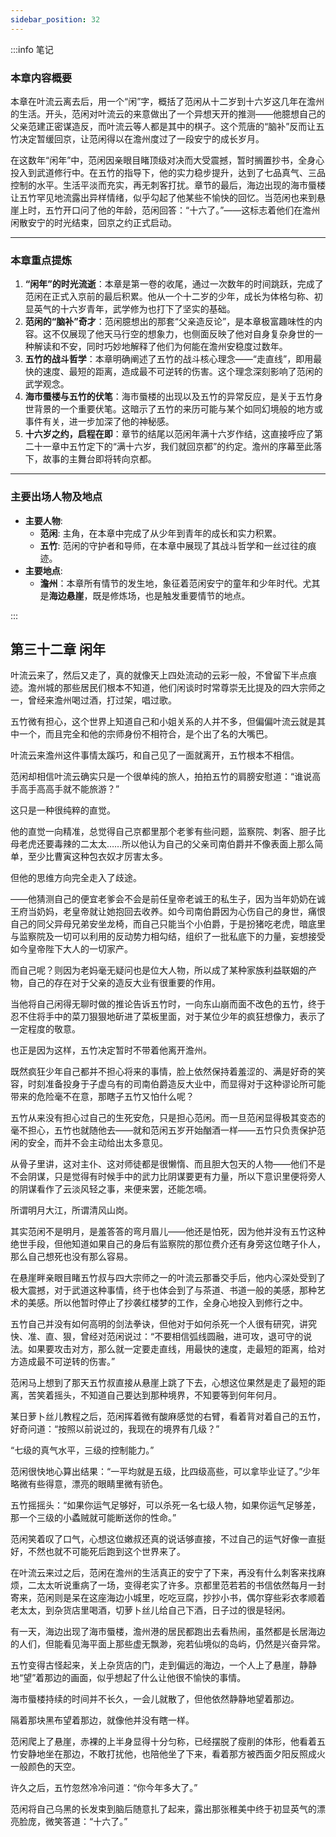 ```yaml
---
sidebar_position: 32
---
```


:::info 笔记

### 本章内容概要

本章在叶流云离去后，用一个“闲”字，概括了范闲从十二岁到十六岁这几年在澹州的生活。开头，范闲对叶流云的来意做出了一个异想天开的推测——他臆想自己的父亲范建正密谋造反，而叶流云等人都是其中的棋子。这个荒唐的“脑补”反而让五竹决定暂缓回京，让范闲得以在澹州度过了一段安宁的成长岁月。

在这数年“闲年”中，范闲因亲眼目睹顶级对决而大受震撼，暂时搁置抄书，全身心投入到武道修行中。在五竹的指导下，他的实力稳步提升，达到了七品真气、三品控制的水平。生活平淡而充实，再无刺客打扰。章节的最后，海边出现的海市蜃楼让五竹罕见地流露出异样情绪，似乎勾起了他某些不愉快的回忆。当范闲也来到悬崖上时，五竹开口问了他的年龄，范闲回答：“十六了。”——这标志着他们在澹州闲散安宁的时光结束，回京之约正式启动。

---

### 本章重点提炼

1.  **“闲年”的时光流逝**：本章是第一卷的收尾，通过一次数年的时间跳跃，完成了范闲在正式入京前的最后积累。他从一个十二岁的少年，成长为体格匀称、初显英气的十六岁青年，武学修为也打下了坚实的基础。
2.  **范闲的“脑补”奇才**：范闲臆想出的那套“父亲造反论”，是本章极富趣味性的内容。这不仅展现了他天马行空的想象力，也侧面反映了他对自身复杂身世的一种解读和不安，同时巧妙地解释了他们为何能在澹州安稳度过数年。
3.  **五竹的战斗哲学**：本章明确阐述了五竹的战斗核心理念——“走直线”，即用最快的速度、最短的距离，造成最不可逆转的伤害。这个理念深刻影响了范闲的武学观念。
4.  **海市蜃楼与五竹的伏笔**：海市蜃楼的出现以及五竹的异常反应，是关于五竹身世背景的一个重要伏笔。这暗示了五竹的来历可能与某个如同幻境般的地方或事件有关，进一步加深了他的神秘感。
5.  **十六岁之约，启程在即**：章节的结尾以范闲年满十六岁作结，这直接呼应了第二十一章中五竹定下的“满十六岁，我们就回京都”的约定。澹州的序幕至此落下，故事的主舞台即将转向京都。

---

### 主要出场人物及地点

* **主要人物**:
    * **范闲**: 主角，在本章中完成了从少年到青年的成长和实力积累。
    * **五竹**: 范闲的守护者和导师，在本章中展现了其战斗哲学和一丝过往的痕迹。
* **主要地点**:
    * **澹州**：本章所有情节的发生地，象征着范闲安宁的童年和少年时代。尤其是**海边悬崖**，既是修炼场，也是触发重要情节的地点。

:::

## 第三十二章 **闲年**

叶流云来了，然后又走了，真的就像天上四处流动的云彩一般，不曾留下半点痕迹。澹州城的那些居民们根本不知道，他们闲谈时时常尊崇无比提及的四大宗师之一，曾经来澹州喝过酒，打过架，唱过歌。

五竹微有担心，这个世界上知道自己和小姐关系的人并不多，但偏偏叶流云就是其中一个，而且完全和他的宗师身份不相符合，是个出了名的大嘴巴。

叶流云来澹州这件事情太蹊巧，和自己见了一面就离开，五竹根本不相信。

范闲却相信叶流云确实只是一个很单纯的旅人，拍拍五竹的肩膀安慰道：“谁说高手高手高高手就不能旅游？”

这只是一种很纯粹的直觉。

他的直觉一向精准，总觉得自己京都里那个老爹有些问题，监察院、刺客、胆子比母老虎还要毒辣的二太太……所以他认为自己的父亲司南伯爵并不像表面上那么简单，至少比曹寅这种包衣奴才厉害太多。

但他的思维方向完全走入了歧途。

——他猜测自己的便宜老爹会不会是前任皇帝老诚王的私生子，因为当年奶奶在诚王府当奶妈，老皇帝就让她抱回去收养。如今司南伯爵因为心伤自己的身世，痛恨自己的同父异母兄弟安坐龙椅，而自己只能当个小伯爵，于是扮猪吃老虎，暗底里与监察院及一切可以利用的反动势力相勾结，组织了一批私底下的力量，妄想接受如今皇帝陛下大人的一切家产。

而自己呢？则因为老妈毫无疑问也是位大人物，所以成了某种家族利益联姻的产物，自己的存在对于父亲的造反大业有很重要的作用。

当他将自己闲得无聊时做的推论告诉五竹时，一向东山崩而面不改色的五竹，终于忍不住将手中的菜刀狠狠地斫进了菜板里面，对于某位少年的疯狂想像力，表示了一定程度的敬意。

也正是因为这样，五竹决定暂时不带着他离开澹州。

既然疯狂少年自己都并不担心将来的事情，脸上依然保持着羞涩的、满是好奇的笑容，时刻准备投身于子虚乌有的司南伯爵造反大业中，而显得对于这种谬论所可能带来的危险毫不在意，那瞎子五竹又怕什么呢？

五竹从来没有担心过自己的生死安危，只是担心范闲。而一旦范闲显得极其变态的毫不担心，五竹也就随他去——就和范闲五岁开始酗酒一样——五竹只负责保护范闲的安全，而并不会主动给出太多意见。

从骨子里讲，这对主仆、这对师徒都是很懒惰、而且胆大包天的人物——他们不是不会阴谋，只是觉得有时候手中的武力比阴谋要更有力量，所以下意识里便将旁人的阴谋看作了云淡风轻之事，来便来罢，还能怎嘀。

所谓明月大江，所谓清风山岗。

其实范闲不是明月，是羞答答的弯月眉儿——他还是怕死，因为他并没有五竹这种绝世手段，但他知道如果自己的身后有监察院的那位费介还有身旁这位瞎子仆人，那么自己想死也没有那么容易。

在悬崖畔亲眼目睹五竹叔与四大宗师之一的叶流云那番交手后，他内心深处受到了极大震撼，对于武道这种事情，终于也体会到了与茶道、书道一般的美感，那种艺术的美感。所以他暂时停止了抄袭红楼梦的工作，全身心地投入到修行之中。

五竹自己并没有如何高明的剑法拳诀，但他对于如何杀死一个人很有研究，讲究快、准、直、狠，曾经对范闲说过：“不要相信弧线圆融，进可攻，退可守的说法。如果要攻击对方，那么就一定要走直线，用最快的速度，走最短的距离，给对方造成最不可逆转的伤害。”

范闲马上想到了那天五竹叔直接从悬崖上跳了下去，心想这位果然是走了最短的距离，苦笑着摇头，不知道自己要达到那种境界，不知要等到何年何月。

某日萝卜丝儿教程之后，范闲挥着微有酸麻感觉的右臂，看着背对着自己的五竹，好奇问道：“按照以前说过的，我现在的境界有几级？”

“七级的真气水平，三级的控制能力。”

范闲很快地心算出结果：“一平均就是五级，比四级高些，可以拿毕业证了。”少年略微有些得意，漂亮的眼睛里微有骄色。

五竹摇摇头：“如果你运气足够好，可以杀死一名七级人物，如果你运气足够差，那一个三级的小蟊贼就可能断送你的性命。”

范闲笑着叹了口气，心想这位嫩叔还真的说话够直接，不过自己的运气好像一直挺好，不然也就不可能死后跑到这个世界来了。

在叶流云来过之后，范闲在澹州的生活真正的安宁了下来，再没有什么刺客来找麻烦，二太太听说重病了一场，变得老实了许多。京都里范若若的书信依然每月一封寄来，范闲则是呆在这座海边小城里，吃吃豆腐，抄抄小书，偶尔穿些彩衣孝顺着老太太，到杂货店里喝酒，切萝卜丝儿给自己下酒，日子过的很是轻闲。

有一天，海边出现了海市蜃楼，澹州港的居民都跑出去看热闹，虽然都是长居海边的人们，但能看见海平面上那些虚无飘渺，宛若仙境似的岛屿，仍然是兴奋异常。

五竹变得古怪起来，关上杂货店的门，走到偏远的海边，一个人上了悬崖，静静地“望”着那边的画面，似乎想起了什么让他很不愉快的事情。

海市蜃楼持续的时间并不长久，一会儿就散了，但他依然静静地望着那边。

隔着那块黑布望着那边，就像他并没有瞎一样。

范闲爬上了悬崖，赤裸的上半身显得十分匀称，已经摆脱了瘦削的体形，他看着五竹安静地坐在那边，不敢打扰他，也陪他坐了下来，看着那方被西面夕阳反照成火一般颜色的天空。

许久之后，五竹忽然冷冷问道：“你今年多大了。”

范闲将自己乌黑的长发束到脑后随意扎了起来，露出那张稚美中终于初显英气的漂亮脸庞，微笑答道：“十六了。”

